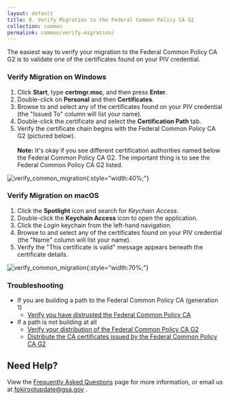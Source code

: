```yaml
---
layout: default 
title: 8. Verify Migration to the Federal Common Policy CA G2
collection: common
permalink: common/verify-migration/
---
```


The easiest way to verify your migration to the Federal Common Policy CA G2 is to validate one of the certificates found on your PIV credential.

### Verify Migration on Windows

1. Click **Start**, type **certmgr.msc**, and then press **Enter**.
1. Double-click on **Personal** and then **Certificates**.
1. Browse to and select any of the certificates found on your PIV credential (the "Issued To" column will list your name).
1. Double-click the certificate and select the **Certification Path** tab.
1. Verify the certificate chain begins with the Federal Common Policy CA G2 (pictured below).  <br><br>**Note:** It's okay if you see different certification authorities named below the Federal Common Policy CA G2.  The important thing is to see the Federal Common Policy CA G2 listed. 

![verify_common_migration]({{site.baseurl}}/img/verify-migration-windows.png){:style="width:40%;"}




### Verify Migration on macOS

1. Click the **Spotlight** icon and search for *Keychain Access*.
2. Double-click the **Keychain Access** icon to open the application.
3. Click the *Login* keychain from the left-hand navigation.
4. Browse to and select any of the certificates found on your PIV credential (the "Name" column will list your name).
5. Verify the "This certificate is valid" message appears beneath the certificate details.

![verify_common_migration]({{site.baseurl}}/img/verify-migration-macos.png){:style="width:70%;"}


### Troubleshooting
- If you are building a path to the Federal Common Policy CA (generation 1)
	- [Verify you have distrusted the Federal Common Policy CA]({{site.baseurl}}/common/migrate/#2-distrust-the-federal-common-policy-ca)
- If a path is not building at all
	- [Verify your distribution of the Federal Common Policy CA G2]({{site.baseurl}}/common/verify-os-distribution/)
	- [Distribute the CA certificates issued by the Federal Common Policy CA G2]({{site.baseurl}}/common/certificates/)

## Need Help?

View the [Frequently Asked Questions]({{site.baseurl}}/common/faq/) page for more information, or email us at fpkirootupdate@gsa.gov .